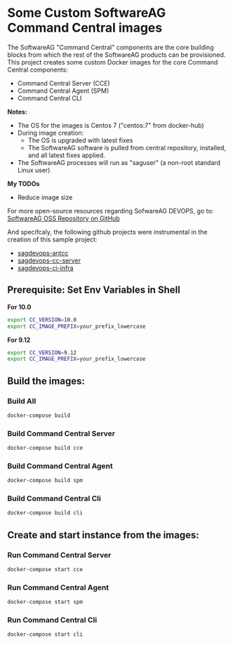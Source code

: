 # Some Custom SoftwareAG Command Central images

The SoftwareAG "Command Central" components are the core building blocks from which the rest of the SoftwareAG products can be provisioned.
This project creates some custom Docker images for the core Command Central components:
 - Command Central Server (CCE)
 - Command Central Agent (SPM)
 - Command Central CLI

**Notes:**
 - The OS for the images is Centos 7 ("centos:7" from docker-hub)
 - During image creation:
   - The OS is upgraded with latest fixes
   - The SoftwareAG software is pulled from central repository, installed, and all latest fixes applied.
 - The SoftwareAG processes will run as "saguser" (a non-root standard Linux user)

**My TODOs**
 - Reduce image size

For more open-source resources regarding SofwareAG DEVOPS, go to: [SoftwareAG OSS Repository on GitHub](https://github.com/SoftwareAG)

And specifcaly, the following github projects were instrumental in the creation of this sample project:
 - [sagdevops-antcc](https://github.com/SoftwareAG/sagdevops-antcc)
 - [sagdevops-cc-server](https://github.com/SoftwareAG/sagdevops-cc-server)
 - [sagdevops-ci-infra](https://github.com/SoftwareAG/sagdevops-ci-infra)

## Prerequisite: Set Env Variables in Shell

**For 10.0**

```bash
export CC_VERSION=10.0
export CC_IMAGE_PREFIX=your_prefix_lowercase
```

**For 9.12**

```bash
export CC_VERSION=9.12
export CC_IMAGE_PREFIX=your_prefix_lowercase
```

## Build the images:

### Build All

```bash
docker-compose build
```

### Build Command Central Server

```bash
docker-compose build cce
```

### Build Command Central Agent

```bash
docker-compose build spm
```

### Build Command Central Cli

```bash
docker-compose build cli
```

## Create and start instance from the images:

### Run Command Central Server

```bash
docker-compose start cce
```

### Run Command Central Agent

```bash
docker-compose start spm
```

### Run Command Central Cli

```bash
docker-compose start cli
```

